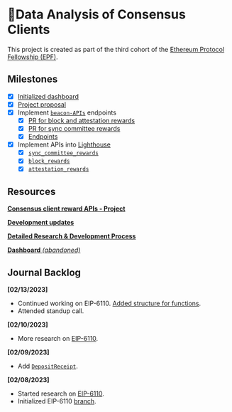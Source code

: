 # 💾Data Analysis of Consensus Clients

This project is created as part of the third cohort of the [Ethereum Protocol Fellowship (EPF)](https://github.com/eth-protocol-fellows/cohort-three/blob/master/program-guide/program-details.md).

## Milestones

- [x] [Initialized dashboard](https://kevinbogner-data-analysis-consensus-clients-app-lz484x.streamlitapp.com/)
- [x] [Project proposal](https://github.com/eth-protocol-fellows/cohort-three/blob/master/projects/consensus_client_reward_APIs.md)
- [x] Implement [`beacon-APIs`](https://github.com/ethereum/beacon-APIs) endpoints
  - [x] [PR for block and attestation rewards](https://github.com/ethereum/beacon-APIs/pull/260)
  - [x] [PR for sync committee rewards](https://github.com/ethereum/beacon-APIs/pull/262)
  - [x] [Endpoints](https://ethereum.github.io/beacon-APIs/?urls.primaryName=dev#/Experimental)
- [x] Implement APIs into [Lighthouse](https://github.com/sigp/lighthouse)
  - [x] [`sync_committee_rewards`](https://github.com/sigp/lighthouse/pull/3790)
  - [x] [`block_rewards`](https://github.com/sigp/lighthouse/pull/3907)
  - [x] [`attestation_rewards`](https://github.com/sigp/lighthouse/pull/3822)

## Resources

[**Consensus client reward APIs - Project**](https://github.com/eth-protocol-fellows/cohort-three/blob/master/projects/consensus_client_reward_APIs.md)

[**Development updates**](https://github.com/eth-protocol-fellows/cohort-three/blob/master/development-updates.md#kevinbogner)

[**Detailed Research & Development Process**](https://github.com/eth-protocol-fellows/cohort-three/blob/master/notes/kevinbogner.md)

[**Dashboard** *(abandoned)*](https://kevinbogner-data-analysis-consensus-clients-app-lz484x.streamlitapp.com/)

## Journal Backlog
**[02/13/2023]**
- Continued working on EIP-6110. [Added structure for functions](https://github.com/kevinbogner/lighthouse/commit/fdd77388ef01ab9887addffad237e8c976e9593d).
- Attended standup call.

**[02/10/2023]**
- More research on [EIP-6110](https://hackmd.io/@n0ble/deposits-breakout).

**[02/09/2023]**
- Add [`DepositReceipt`](https://github.com/mkalinin/eth2.0-specs/blob/deposits/specs/eip6110/beacon-chain.md#depositreceipt).

**[02/08/2023]**
- Started research on [EIP-6110](https://eips.ethereum.org/EIPS/eip-6110).
- Initialized EIP-6110 [branch](https://github.com/kevinbogner/lighthouse/tree/eip6110).
